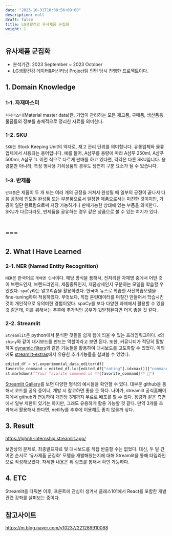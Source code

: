 ```yaml
---
date: "2023-10-31T10:08:56+09:00"
description: null
draft: false
title: LG생활건강 유사제품 군집화
weight: 1
---
```


## 유사제품 군집화
- 분석기간: 2023 September ~ 2023 October
- LG생활건강 데이터&머신러닝 Project팀 인턴 당시 진행한 프로젝트이다.

## 1. Domain Knowledge
### 1-1. 자재마스터
`자재마스터`(Material master data)란, 기업이 관리하는 모든 재고품, 구매품, 생산품등 물품들의 정보를 총체적으로 정리한 자료를 의미한다.

### 1-2. SKU
`SKU`는 Stock Keeping Unit의 약자로, 재고 관리 단위를 의미합니다. 유통업체와 물류업체에서 사용되는 용어입니다. 예를 들어, A샴푸를 용량에 따라 A샴푸 250ml, A샴푸 500ml, A샴푸 1L 이런 식으로 다르게 판매를 하고 있다면, 각각은 다른 SKU입니다. 용량뿐만 아니라, 특정 행사용 기획상품의 경우도 당연히 구분 요소가 될 수 있습니다.

### 1-3. 반제품
`반제품`은 제품이 두 개 또는 여러 개의 공정을 거쳐서 완성될 때 일부의 공정이 끝나서 다음 공정에 인도될 완성품 또는 부분품으로서 일정한 제품으로서는 미진한 것이지만, 가공이 일단 완료됨으로써 저장 가능하거나 판매가능한 상태에 있는 부품을 의미한다. SKU가 다르더라도, 반제품을 공유하는 경우 같은 상품으로 볼 수 있는 여지가 있다.

# ---

## 2. What I Have Learned

### 2-1. NER (Named Entity Recognition)
`NER`은 한국어로 `개체명 인식`이다. 해당 방식을 통해서, 전처리된 자재명 중에서 어떤 것이 브랜드인지, 브랜드라인지, 제품종류인지, 제품상세인지 구분하는 모델을 학습할 우 있었다. `spaCy`라는 알고리즘을 활용하였다. 한국어 뉴스로 학습한 사전학습모델을 fine-tuning하여 적용하였다. 무엇보다, 직접 훈련데이터를 며칠간 만들어서 학습시킨 것이 개인적으로 유의미한 경험이었다. spaCy를 보다 다양한 과제에서 활용할 수 있을 것 같은데, 이를 위해서는 추후에 추가적인 공부가 뒷받침된다면 더욱 좋을 것 같다.

### 2-2. Streamlit
`Streamlit`은 python에서 분석한 것들을 쉽게 웹에 띄울 수 있는 프레임워크이다. `R`의 `shiny`와 같이 대시보드를 만드는 역할이라고 보면 된다. 또한, 커뮤니티가 적당히 활발하여 [dynamic filters](https://github.com/arsentievalex/streamlit-dynamic-filters)와 같은 기능들을 활용하여 대시보드를 고도화할 수 있었다. 이외에도 [streamlit-extras](https://extras.streamlit.app/)에서 유용한 추가기능들을 살펴볼 수 있었다.

```python
edited_df = st.experimental_data_editor(df)
favorite_command = edited_df.loc[edited_df["rating"].idxmax()]["command"]
st.markdown(f"Your favorite command is **{favorite_command}** 🎈")
```

[Streamlit Gallery](https://streamlit.io/gallery)를 보면 다양한 형식의 예시들을 확인할 수 있다. 대부분 github을 통해서 코드를 공유 중이니, 개발 시 참고하면 좋을 듯 하다. 나아가, streamlit 공식홈페이지에서 github과 연동하여 개인당 3개까지 무료로 배포를 할 수 있다. 용량과 같은 측면에서 일부 제한이 있기는 하지만, 그래도 유용하게 활용 가능할 것 같다. 만약 3개를 초과해서 활용해서 한다면, netlify를 추후에 이용해도 좋지 않을까 싶다.

## 3. Result
https://lghnh-internship.streamlit.app/

보안상의 문제로, 최종발표자료 및 대시보드를 직접 반출할 수는 없었다. 대신, 두 달 간 어떤 순서로 '유사제품 군집화' 모델을 개발해왔는지에 대해 Streamlit을 통해 타임라인으로 작성해보았다. 자세한 내용은 위 링크를 통해서 확인 가능하다.

## 4. ETC
Streamlit을 다뤄본 이후, 프론트에 관심이 생겨서 클래스101에서 React를 포함한 개발 관련 강좌를 살펴보는 중이다.

## 참고사이트
https://m.blog.naver.com/y10237/221289910088